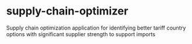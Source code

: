# supply-chain-optimizer
Supply chain optimization application for identifying better tariff country options with significant supplier strength to support imports
